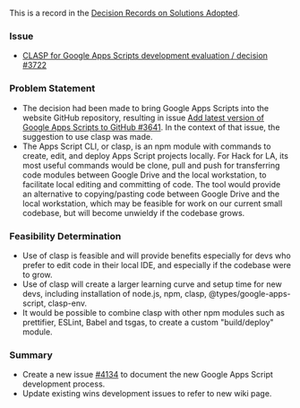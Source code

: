 This is a record in the [Decision Records on Solutions Adopted](Decision-Records-on-Solutions-Adopted).

### Issue
- [CLASP for Google Apps Scripts development evaluation / decision #3722](https://github.com/hackforla/website/issues/3722)

### Problem Statement
- The decision had been made to bring Google Apps Scripts into the website GitHub repository, resulting in issue [Add latest version of Google Apps Scripts to GitHub #3641](https://github.com/hackforla/website/issues/3641).  In the context of that issue, the suggestion to use clasp was made. 
- The Apps Script CLI, or clasp, is an npm module with commands to create, edit, and deploy Apps Script projects locally.  For Hack for LA, its most useful commands would be clone, pull and push for transferring code modules between Google Drive and the local workstation, to facilitate local editing and committing of code.  The tool would provide an alternative to copying/pasting code between Google Drive and the local workstation, which may be feasible for work on our current small codebase, but will become unwieldy if the codebase grows.  

### Feasibility Determination
- Use of clasp is feasible and will provide benefits especially for devs who prefer to edit code in their local IDE, and especially if the codebase were to grow. 
- Use of clasp will create a larger learning curve and setup time for new devs, including installation of node.js, npm, clasp, @types/google-apps-script, clasp-env. 
- It would be possible to combine clasp with other npm modules such as prettifier, ESLint, Babel and tsgas, to create a custom "build/deploy" module.     

 ### Summary  
- Create a new issue [#4134](https://github.com/hackforla/website/issues/4134) to document the new Google Apps Script development process.  
- Update existing wins development issues to refer to new wiki page.



